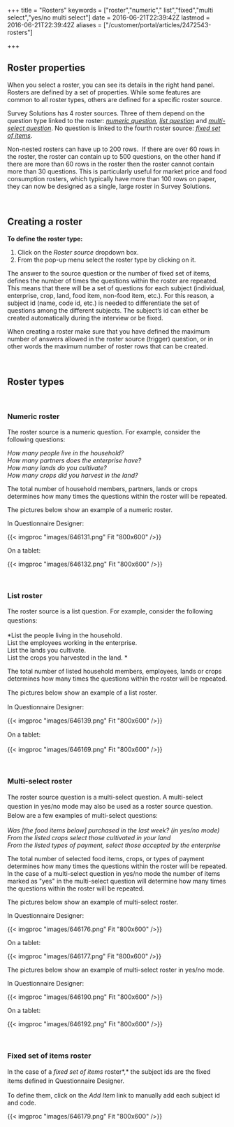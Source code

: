 ﻿+++
title = "Rosters"
keywords = ["roster","numeric"," list","fixed","multi select","yes/no multi select"]
date = 2016-06-21T22:39:42Z
lastmod = 2016-06-21T22:39:42Z
aliases = ["/customer/portal/articles/2472543-rosters"]

+++

Roster properties
-----------------

When you select a roster, you can see its details in the right hand
panel. Rosters are defined by a set of properties. While some features
are common to all roster types, others are defined for a specific roster
source.  
  
Survey Solutions has 4 roster sources. Three of them depend on the
question type linked to the roster: [*numeric question*](#numeric),
[*list question*](#list) and [*multi-select question*](#multi_select).
No question is linked to the fourth roster source: [*fixed set of
items*](#fixed%20set%20of%20items).  
  
Non-nested rosters can have up to 200 rows.  If there are over 60 rows
in the roster, the roster can contain up to 500 questions, on the other
hand if there are more than 60 rows in the roster then the roster cannot
contain more than 30 questions. This is particularly useful for market
price and food consumption rosters, which typically have more than 100
rows on paper, they can now be designed as a single, large roster in
Survey Solutions.

 

Creating a roster
-----------------

  
**To define the roster type:**

1.  Click on the *Roster source* dropdown box.
2.  From the pop-up menu select the roster type by clicking on it.

  
The answer to the source question or the number of fixed set of items,
defines the number of times the questions within the roster are
repeated. This means that there will be a set of questions for each
subject (individual, enterprise, crop, land, food item, non-food item,
etc.). For this reason, a subject id (name, code id, etc.) is needed to
differentiate the set of questions among the different subjects. The
subject’s id can either be created automatically during the interview or
be fixed.  
  
When creating a roster make sure that you have defined the maximum
number of answers allowed in the roster source (trigger) question, or in
other words the maximum number of roster rows that can be created.   
  
  
 

Roster types
------------

 

### <span id="numeric"></span>Numeric roster

  
The roster source is a numeric question. For example, consider the
following questions:  
  
*How many people live in the household?  
How many partners does the enterprise have?  
How many lands do you cultivate?  
How many crops did you harvest in the land?*  
  
  
The total number of household members, partners, lands or crops
determines how many times the questions within the roster will be
repeated.  
  
  
The pictures below show an example of a numeric roster.  
  
In Questionnaire Designer:  
  
{{< imgproc "images/646131.png" Fit "800x600" />}}  
  
  
On a tablet:  
  
{{< imgproc "images/646132.png" Fit "800x600" />}}  
  
 

### <span id="list"></span>List roster

  
The roster source is a list question. <span
style="line-height: 20.8px;">For example, consider the following
questions:</span>  
  
*List the people living in the household.  
List the employees working in the enterprise.   
List the lands you cultivate.  
List the crops you harvested in the land. *  
  
The total number of listed household members, employees, lands or crops
determines how many times the questions within the roster will be
repeated.  
  
  
The pictures below <span style="line-height: 20.8px;">show an example of
a list roster. </span>  
  
  
In Questionnaire Designer:  
  
{{< imgproc "images/646139.png" Fit "800x600" />}}  
  
  
<span style="line-height: 20.8px;">On a tablet:  
  
{{< imgproc "images/646169.png" Fit "800x600" />}}</span>  
  
 

### <span style="line-height: 20.8px;"><span id="multi_select"></span>Multi-select roster</span>

  
<span style="line-height: 20.8px;">The roster source question is a
multi-select question. A multi-select question in yes/no mode may also
be used as a roster source question. Below are a few examples of
multi-select questions:   
  
  
*Was \[the food items below\] purchased in the last week? (in yes/no
mode)  
From the listed crops select those cultivated in your land  
From the listed types of payment, select those accepted by the
enterprise*  
  
The total number of selected food items, crops, or types of payment
determines how many times the questions within the roster will be
repeated. In the case of a multi-select question in yes/no mode the
number of items marked as "yes" in the multi-select question will
determine how many times the questions within the roster will be
repeated.  
  
The pictures below show an example of multi-select roster.  
  
In Questionnaire Designer:  
  
{{< imgproc "images/646176.png" Fit "800x600" />}}  
  
On a tablet:  
  
{{< imgproc "images/646177.png" Fit "800x600" />}}  
  
The pictures below show an example of multi-select roster in yes/no
mode.  
  
  
In Questionnaire Designer:  
  
{{< imgproc "images/646190.png" Fit "800x600" />}}  
  
  
On a tablet:  
  
{{< imgproc "images/646192.png" Fit "800x600" />}}</span>  
  
 

### <span style="line-height: 20.8px;"><span id="fixed set of items"></span>Fixed set of items roster</span>

  
<span style="line-height: 20.8px;">In the case of a *fixed set of items*
roster*,* the subject ids are the fixed items defined in Questionnaire
Designer.  
  
To define them, click on the *Add Item* link to manually add each
subject id and code.  
  
{{< imgproc "images/646179.png" Fit "800x600" />}}</span>
